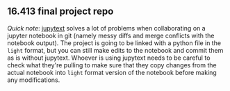 ## 16.413 final project repo

*Quick note*: [jupytext](https://github.com/mwouts/jupytext) solves a lot of problems when collaborating on a jupyter notebook in git (namely messy diffs and merge conflicts with the notebook output). The project is going to be linked with a python file in the `light` format, but you can still make edits to the notebook and commit them as is without jupytext.  Whoever is using jupytext needs to be careful to check what they're pulling to make sure that they copy changes from the actual notebook into `light` format version of the notebook before making any modifications.
